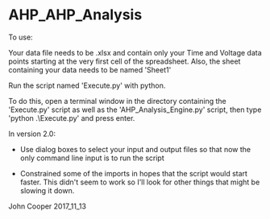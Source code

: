 # AHP_AHP_Analysis

To use:

Your data file needs to be .xlsx and contain only your Time and Voltage data points
starting at the very first cell of the spreadsheet. Also, the sheet containing
your data needs to be named 'Sheet1' 

Run the script named 'Execute.py' with python. 

To do this, open a terminal window in the directory containing
the 'Execute.py' script as well as the 'AHP_Analysis_Engine.py' script, then type 'python .\Execute.py\'
and press enter.

In version 2.0: 

- Use dialog boxes to select your input and output files so 
  that now the only command line input is to run the script

- Constrained some of the imports in hopes that the script 
  would start faster. This didn't seem to work so I'll look 
  for other things that might be slowing it down.

John Cooper
2017_11_13
